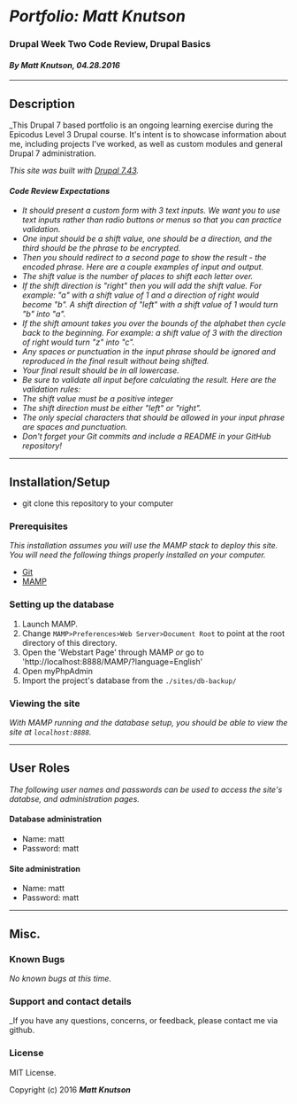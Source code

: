 # _**Portfolio: Matt Knutson**_
### Drupal Week Two Code Review, Drupal Basics
#### _**By Matt Knutson, 04.28.2016**_
---
## Description

_This Drupal 7 based portfolio is an ongoing learning exercise during the Epicodus Level 3 Drupal course. It's intent is to showcase information about me, including projects I've worked, as well as custom modules and general Drupal 7 administration.

_This site was built with [Drupal 7.43](https://www.drupal.org/drupal-7.43-release-notes)._

#### _Code Review Expectations_

* _It should present a custom form with 3 text inputs. We want you to use text inputs rather than radio buttons or menus so that you can practice validation._
* _One input should be a shift value, one should be a direction, and the third should be the phrase to be encrypted._
* _Then you should redirect to a second page to show the result - the encoded phrase. Here are a couple examples of input and output._
* _The shift value is the number of places to shift each letter over._
* _If the shift direction is "right" then you will add the shift value. For example: "a" with a shift value of 1 and a direction of right would become "b". A shift direction of "left" with a shift value of 1 would turn "b" into "a"._
* _If the shift amount takes you over the bounds of the alphabet then cycle back to the beginning. For example: a shift value of 3 with the direction of right would turn "z" into "c"._
* _Any spaces or punctuation in the input phrase should be ignored and reproduced in the final result without being shifted._
* _Your final result should be in all lowercase._
* _Be sure to validate all input before calculating the result. Here are the validation rules:_
* _The shift value must be a positive integer_
* _The shift direction must be either "left" or "right"._
* _The only special characters that should be allowed in your input phrase are spaces and punctuation._
* _Don't forget your Git commits and include a README in your GitHub repository!_

___
## Installation/Setup

* git clone this repository to your computer

### Prerequisites

_This installation assumes you will use the MAMP stack to deploy this site. You will need the following things properly installed on your computer._

* [Git](http://git-scm.com/)
* [MAMP](https://www.mamp.info/en/)


### Setting up the database

1. Launch MAMP.
2. Change `MAMP>Preferences>Web Server>Document Root` to point at the root directory of this directory.
3. Open the 'Webstart Page' through MAMP _or_ go to 'http://localhost:8888/MAMP/?language=English'
4. Open myPhpAdmin
5. Import the project's database from the `./sites/db-backup/`

### Viewing the site

_With MAMP running and the database setup, you should be able to view the site at `localhost:8888`._

---
## User Roles

_The following user names and passwords can be used to access the site's databse, and administration pages._


#### Database administration
* Name: matt
* Password: matt

#### Site administration
* Name: matt
* Password: matt

---
## Misc.

### Known Bugs

_No known bugs at this time._

### Support and contact details

_If you have any questions, concerns, or feedback, please contact me via github.

### License

MIT License.

Copyright (c) 2016 **_Matt Knutson_**
